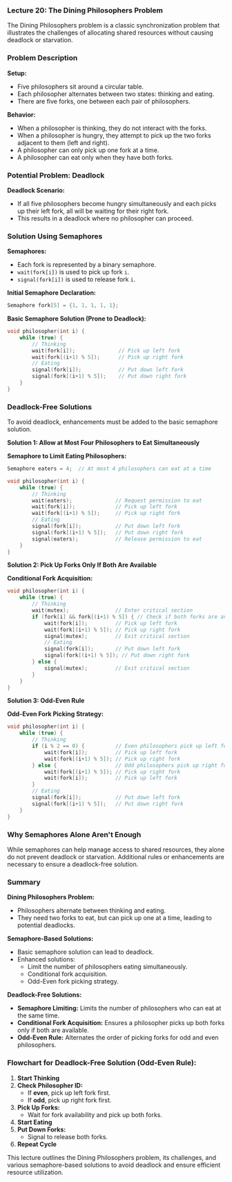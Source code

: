 ### Lecture 20: The Dining Philosophers Problem

The Dining Philosophers problem is a classic synchronization problem that illustrates the challenges of allocating shared resources without causing deadlock or starvation.

### Problem Description

**Setup:**
- Five philosophers sit around a circular table.
- Each philosopher alternates between two states: thinking and eating.
- There are five forks, one between each pair of philosophers.

**Behavior:**
- When a philosopher is thinking, they do not interact with the forks.
- When a philosopher is hungry, they attempt to pick up the two forks adjacent to them (left and right).
- A philosopher can only pick up one fork at a time.
- A philosopher can eat only when they have both forks.

### Potential Problem: Deadlock

**Deadlock Scenario:**
- If all five philosophers become hungry simultaneously and each picks up their left fork, all will be waiting for their right fork.
- This results in a deadlock where no philosopher can proceed.

### Solution Using Semaphores

**Semaphores:**
- Each fork is represented by a binary semaphore.
- `wait(fork[i])` is used to pick up fork `i`.
- `signal(fork[i])` is used to release fork `i`.

**Initial Semaphore Declaration:**
```c
Semaphore fork[5] = {1, 1, 1, 1, 1};
```

**Basic Semaphore Solution (Prone to Deadlock):**
```c
void philosopher(int i) {
    while (true) {
        // Thinking
        wait(fork[i]);              // Pick up left fork
        wait(fork[(i+1) % 5]);      // Pick up right fork
        // Eating
        signal(fork[i]);            // Put down left fork
        signal(fork[(i+1) % 5]);    // Put down right fork
    }
}
```

### Deadlock-Free Solutions

To avoid deadlock, enhancements must be added to the basic semaphore solution.

**Solution 1: Allow at Most Four Philosophers to Eat Simultaneously**

**Semaphore to Limit Eating Philosophers:**
```c
Semaphore eaters = 4;  // At most 4 philosophers can eat at a time

void philosopher(int i) {
    while (true) {
        // Thinking
        wait(eaters);              // Request permission to eat
        wait(fork[i]);             // Pick up left fork
        wait(fork[(i+1) % 5]);     // Pick up right fork
        // Eating
        signal(fork[i]);           // Put down left fork
        signal(fork[(i+1) % 5]);   // Put down right fork
        signal(eaters);            // Release permission to eat
    }
}
```

**Solution 2: Pick Up Forks Only If Both Are Available**

**Conditional Fork Acquisition:**
```c
void philosopher(int i) {
    while (true) {
        // Thinking
        wait(mutex);               // Enter critical section
        if (fork[i] && fork[(i+1) % 5]) { // Check if both forks are available
            wait(fork[i]);         // Pick up left fork
            wait(fork[(i+1) % 5]); // Pick up right fork
            signal(mutex);         // Exit critical section
            // Eating
            signal(fork[i]);       // Put down left fork
            signal(fork[(i+1) % 5]); // Put down right fork
        } else {
            signal(mutex);         // Exit critical section
        }
    }
}
```

**Solution 3: Odd-Even Rule**

**Odd-Even Fork Picking Strategy:**
```c
void philosopher(int i) {
    while (true) {
        // Thinking
        if (i % 2 == 0) {          // Even philosophers pick up left fork first
            wait(fork[i]);         // Pick up left fork
            wait(fork[(i+1) % 5]); // Pick up right fork
        } else {                   // Odd philosophers pick up right fork first
            wait(fork[(i+1) % 5]); // Pick up right fork
            wait(fork[i]);         // Pick up left fork
        }
        // Eating
        signal(fork[i]);           // Put down left fork
        signal(fork[(i+1) % 5]);   // Put down right fork
    }
}
```

### Why Semaphores Alone Aren't Enough

While semaphores can help manage access to shared resources, they alone do not prevent deadlock or starvation. Additional rules or enhancements are necessary to ensure a deadlock-free solution.

### Summary

**Dining Philosophers Problem:**
- Philosophers alternate between thinking and eating.
- They need two forks to eat, but can pick up one at a time, leading to potential deadlocks.

**Semaphore-Based Solutions:**
- Basic semaphore solution can lead to deadlock.
- Enhanced solutions:
  - Limit the number of philosophers eating simultaneously.
  - Conditional fork acquisition.
  - Odd-Even fork picking strategy.

**Deadlock-Free Solutions:**
- **Semaphore Limiting:** Limits the number of philosophers who can eat at the same time.
- **Conditional Fork Acquisition:** Ensures a philosopher picks up both forks only if both are available.
- **Odd-Even Rule:** Alternates the order of picking forks for odd and even philosophers.

### Flowchart for Deadlock-Free Solution (Odd-Even Rule):

1. **Start Thinking**
2. **Check Philosopher ID:**
   - If **even**, pick up left fork first.
   - If **odd**, pick up right fork first.
3. **Pick Up Forks:**
   - Wait for fork availability and pick up both forks.
4. **Start Eating**
5. **Put Down Forks:**
   - Signal to release both forks.
6. **Repeat Cycle**

This lecture outlines the Dining Philosophers problem, its challenges, and various semaphore-based solutions to avoid deadlock and ensure efficient resource utilization.
